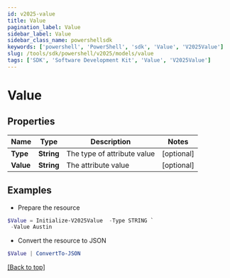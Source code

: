 ```yaml
---
id: v2025-value
title: Value
pagination_label: Value
sidebar_label: Value
sidebar_class_name: powershellsdk
keywords: ['powershell', 'PowerShell', 'sdk', 'Value', 'V2025Value'] 
slug: /tools/sdk/powershell/v2025/models/value
tags: ['SDK', 'Software Development Kit', 'Value', 'V2025Value']
---
```



# Value

## Properties

Name | Type | Description | Notes
------------ | ------------- | ------------- | -------------
**Type** | **String** | The type of attribute value | [optional] 
**Value** | **String** | The attribute value | [optional] 

## Examples

- Prepare the resource
```powershell
$Value = Initialize-V2025Value  -Type STRING `
 -Value Austin
```

- Convert the resource to JSON
```powershell
$Value | ConvertTo-JSON
```


[[Back to top]](#) 

